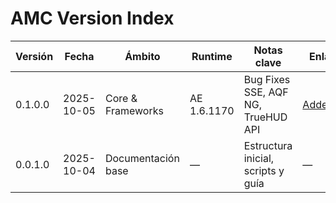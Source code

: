 # AMC Version Index

| Versión | Fecha | Ámbito | Runtime | Notas clave | Enlaces |
|----------|--------|--------|----------|--------------|----------|
| 0.1.0.0 | 2025-10-05 | Core & Frameworks | AE 1.6.1170 | Bug Fixes SSE, AQF NG, TrueHUD API | [Addendum](../00-Core/_Addenda/AMC_Addendum_0.1.0.0.md) |
| 0.0.1.0 | 2025-10-04 | Documentación base | — | Estructura inicial, scripts y guía | — |
